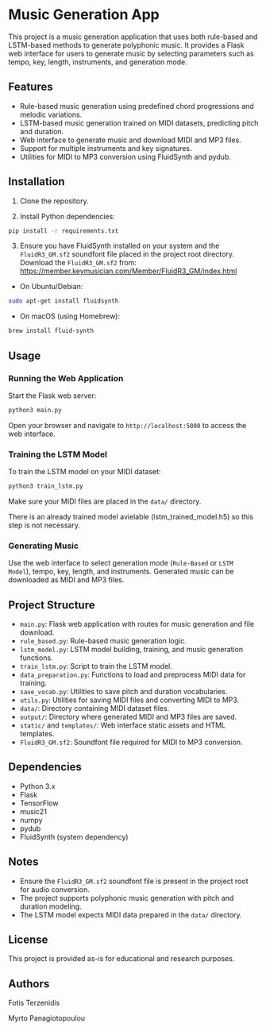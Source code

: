 # Music Generation App

This project is a music generation application that uses both rule-based and LSTM-based methods to generate polyphonic music. It provides a Flask web interface for users to generate music by selecting parameters such as tempo, key, length, instruments, and generation mode.

## Features

- Rule-based music generation using predefined chord progressions and melodic variations.
- LSTM-based music generation trained on MIDI datasets, predicting pitch and duration.
- Web interface to generate music and download MIDI and MP3 files.
- Support for multiple instruments and key signatures.
- Utilities for MIDI to MP3 conversion using FluidSynth and pydub.

## Installation

1. Clone the repository.

2. Install Python dependencies:

```bash
pip install -r requirements.txt
```

3. Ensure you have FluidSynth installed on your system and the `FluidR3_GM.sf2` soundfont file placed in the project root directory.
Download the `FluidR3_GM.sf2` from: https://member.keymusician.com/Member/FluidR3_GM/index.html

- On Ubuntu/Debian:

```bash
sudo apt-get install fluidsynth
```

- On macOS (using Homebrew):

```bash
brew install fluid-synth
```

## Usage

### Running the Web Application

Start the Flask web server:

```bash
python3 main.py
```

Open your browser and navigate to `http://localhost:5000` to access the web interface.

### Training the LSTM Model

To train the LSTM model on your MIDI dataset:

```bash
python3 train_lstm.py
```

Make sure your MIDI files are placed in the `data/` directory.

There is an already trained model avielable (lstm_trained_model.h5) so this step is not necessary.

### Generating Music

Use the web interface to select generation mode (`Rule-Based` or `LSTM Model`), tempo, key, length, and instruments. Generated music can be downloaded as MIDI and MP3 files.

## Project Structure

- `main.py`: Flask web application with routes for music generation and file download.
- `rule_based.py`: Rule-based music generation logic.
- `lstm_model.py`: LSTM model building, training, and music generation functions.
- `train_lstm.py`: Script to train the LSTM model.
- `data_preparation.py`: Functions to load and preprocess MIDI data for training.
- `save_vocab.py`: Utilities to save pitch and duration vocabularies.
- `utils.py`: Utilities for saving MIDI files and converting MIDI to MP3.
- `data/`: Directory containing MIDI dataset files.
- `output/`: Directory where generated MIDI and MP3 files are saved.
- `static/` and `templates/`: Web interface static assets and HTML templates.
- `FluidR3_GM.sf2`: Soundfont file required for MIDI to MP3 conversion.

## Dependencies

- Python 3.x
- Flask
- TensorFlow
- music21
- numpy
- pydub
- FluidSynth (system dependency)

## Notes

- Ensure the `FluidR3_GM.sf2` soundfont file is present in the project root for audio conversion.
- The project supports polyphonic music generation with pitch and duration modeling.
- The LSTM model expects MIDI data prepared in the `data/` directory.

## License

This project is provided as-is for educational and research purposes.

## Authors

Fotis Terzenidis

Myrto Panagiotopoulou
